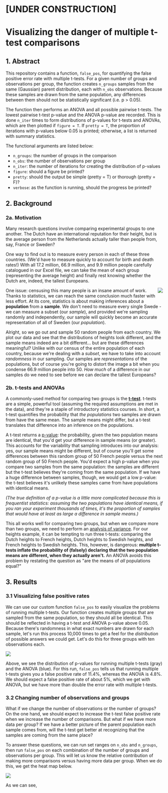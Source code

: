 # [UNDER CONSTRUCTION]
# Visualizing the danger of multiple t-test comparisons
## 1. Abstract
This repository contains a function, `false_pos`, for quantifying the false positive error rate with multiple t-tests. For a given number of groups and observations per group, the function creates `n_groups` samples from the same (Gaussian) parent distribution, each with `n_obs` observations. Because these samples are drawn from the same population, any differences between them should not be statistically significant (i.e. p > 0.05). 

The function then performs an ANOVA and all possible pairwise t-tests. The lowest pairwise t-test p-value and the ANOVA p-value are recorded. This is done `n_iter` times to form distributions of p-values for t-tests and ANOVAs, which are then plotted if `figure = T`. If `pretty = T`, the proportion of iterations with p-values below 0.05 is printed; otherwise, a list is returned with summary statistics.

The functional arguments are listed below:
* `n_groups`: the number of groups in the comparison
* `n_obs`: the number of observations per group
* `n_iter`: the number of iterations for creating the distribution of p-values
* `figure`: should a figure be printed?
* `pretty`: should the output be simple (pretty = T) or thorough (pretty = F)?
* `verbose`: as the function is running, should the progress be printed?

## 2. Background
### 2a. Motivation
Many research questions involve comparing experimental groups to one another. The Dutch have an international reputation for their height, but is the average person from the Netherlands actually taller than people from, say, France or Sweden? 

One way to find out is to measure every person in each of these three countries. (We'd have to measure quickly to account for birth and death rates!) With all 17.2 million, 66.9 million, and 9.9 million people carefully catalogued in our Excel file, we can take the mean of each group (representing the average height) and finally rest knowing whether the Dutch are, indeed, the tallest Europeans.

<img align="right" src="https://i.imgur.com/JbXsczj.png"> One issue: censusing this many people is an insane amount of work. Thanks to statistics, we can reach the same conclusion much faster with less effort. At its core, statistics is about making inferences about a **population** from a **sample**. We don't need to measure every single Swede - we can measure a subset (our *sample*), and provided we're sampling randomly and independently, our sample will quickly become an accurate representation of all of Sweden (our *population*). 

Alright, so we go out and sample 50 random people from each country. We plot our data and see that the distributions of heights look different, and the sample means indeed are a bit different... but are these differences meaningful? Unlike with our census of the entire population of each country, because we're dealing with a *subset*, we have to take into account *randomness* in our sampling. Our samples are *representations* of the populations, but of course you're going to distort the image a bit when you condense 66.9 million people into 50. *How much* of a difference in our samples do we need to see before we can declare the tallest Europeans?

### 2b. t-tests and ANOVAs
A commonly-used method for comparing two groups is the **[t-test](https://en.wikipedia.org/wiki/Student%27s_t-test)**. t-tests are a simple, powerful tool (assuming the required assumptions are met in the data), and they're a staple of introductory statistics courses. In short, a t-test quantifies the probability that *the populations* two samples are drawn from have the same mean. The sample means might differ, but a t-test translates that difference into an inference on the populations.

A t-test returns a [p-value](https://en.wikipedia.org/wiki/P-value): the probability, given the two population means are identical, that you'd get your difference in sample means (or greater). This accounts for the variability that sampling introduces into our analysis: yes, our sample means might be different, but of course you'll get some differences between this random group of 50 French people versus the next random group of 50 French people. You'd expect a high p-value when you compare two samples from the same population: the samples are different but the t-test believes they're coming from the same population. If we have a huge difference between samples, though, we would get a low p-value: the t-test believes it's unlikely these samples came from have populations with identical means. 

*(The true definition of a p-value is a little more complicated because this is frequentist statistics: assuming the two populations have identical means, if you ran your experiment thousands of times, it's the proportion of samples that would have at least as large a difference in sample means.)*

This all works well for comparing two groups, but when we compare more than two groups, we need to perform an [analysis of variance](https://en.wikipedia.org/wiki/Analysis_of_variance). For our heights example, it can be tempting to run three t-tests: comparing the Dutch heights to French heights, Dutch heights to Swedish heights, and French heights to Swedish heights. This, however, is dangerous: **multiple t-tests inflate the probability of (falsely) declaring that the two population means are different, when they actually aren't.** An ANOVA avoids this problem by restating the question as "are the means of *all* populations equal?"

## 3. Results
### 3.1 Visualizing false positive rates
We can use our custom function `false_pos` to easily visualize the problems of running multiple t-tests. Our function creates multiple groups that are sampled from the same population, so they should all be identical. This should be reflected in having a t-test and ANOVA p-value above 0.05. Because there's randomness in what exact numbers are drawn for each sample, let's run this process 10,000 times to get a feel for the *distribution* of possible answers we could get. Let's do this for three groups with ten observations each.

![](https://i.imgur.com/jeP6YNm.png)

Above, we see the distribution of p-values for running multiple t-tests (gray) and the ANOVA (blue). For this run, `false_pos` tells us that running multiple t-tests gives you a false positive rate of 11.4%, whereas the ANOVA is 4.8%. We should expect a false positive rate of about 5%, which we get with ANOVA, but we have more than double the error rate with multiple t-tests.

### 3.2 Changing number of observations and groups
What if we change the number of observations or the number of groups? On the one hand, we should expect to increase the t-test false positive rate when we increase the number of comparisons. But what if we have more data per group? If we have a better picture of the parent population each sample comes from, will the t-test get better at recognizing that the samples are coming from the same place? 

To answer these questions, we can run set ranges on `n_obs` and `n_groups`, then run `false_pos` on each combination of the number of groups and observations per group. This will let us know the relative contribution of making more comparisons versus having more data per group. When we do this, we get the heat map below.

![](https://i.imgur.com/9lFNSD5.png)

As we can see, 





